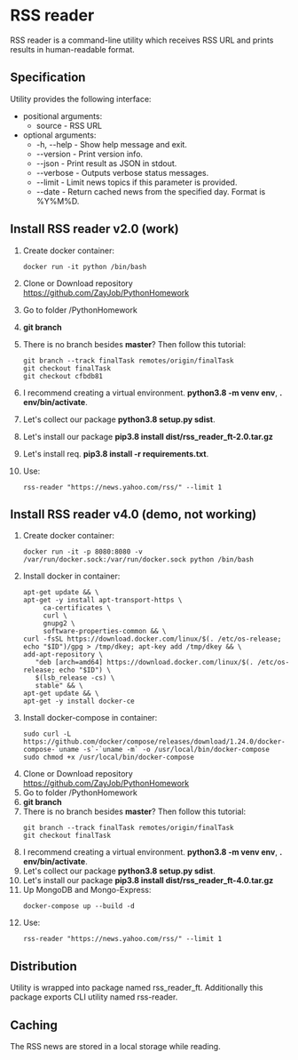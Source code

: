 # RSS reader

RSS reader is a command-line utility which receives RSS URL and prints results in human-readable format.


## Specification
Utility provides the following interface:
  + positional arguments:
    + source - RSS URL
  + optional arguments:
    + -h, --help - Show help message and exit.
    + --version  - Print version info.
    + --json     - Print result as JSON in stdout.
    + --verbose  - Outputs verbose status messages.
    + --limit    - Limit news topics if this parameter is provided.
    + --date     - Return cached news from the specified day. Format is %Y%M%D.

## Install RSS reader v2.0 (work)
1. Create docker container:
    ```
    docker run -it python /bin/bash
    ```
2. Clone or Download repository https://github.com/ZayJob/PythonHomework
3. Go to folder /PythonHomework
4. **git branch**
5. There is no branch besides **master**? Then follow this tutorial:
    ```
    git branch --track finalTask remotes/origin/finalTask
    git checkout finalTask
    git checkout cfbdb81
    ```
  
6. I recommend creating a virtual environment. **python3.8 -m venv env**, **. env/bin/activate**.
7. Let's collect our package **python3.8 setup.py sdist**.
8. Let's install our package **pip3.8 install dist/rss_reader_ft-2.0.tar.gz**
9. Let's install req. **pip3.8 install -r requirements.txt**.
10. Use:
    ```
    rss-reader "https://news.yahoo.com/rss/" --limit 1
    ```

## Install RSS reader v4.0 (demo, not working)
1. Create docker container:
    ```
    docker run -it -p 8080:8080 -v /var/run/docker.sock:/var/run/docker.sock python /bin/bash
    ```
2. Install docker in container:
    ```
    apt-get update && \
    apt-get -y install apt-transport-https \
         ca-certificates \
         curl \
         gnupg2 \
         software-properties-common && \
    curl -fsSL https://download.docker.com/linux/$(. /etc/os-release; echo "$ID")/gpg > /tmp/dkey; apt-key add /tmp/dkey && \
    add-apt-repository \
       "deb [arch=amd64] https://download.docker.com/linux/$(. /etc/os-release; echo "$ID") \
       $(lsb_release -cs) \
       stable" && \
    apt-get update && \
    apt-get -y install docker-ce
    ```
3. Install docker-compose in container:
    ```
    sudo curl -L https://github.com/docker/compose/releases/download/1.24.0/docker-compose-`uname -s`-`uname -m` -o /usr/local/bin/docker-compose
    sudo chmod +x /usr/local/bin/docker-compose
    ```
4. Clone or Download repository https://github.com/ZayJob/PythonHomework
5. Go to folder /PythonHomework
6. **git branch**
7. There is no branch besides **master**? Then follow this tutorial:
    ```
    git branch --track finalTask remotes/origin/finalTask
    git checkout finalTask
    ```
8. I recommend creating a virtual environment. **python3.8 -m venv env**, **. env/bin/activate**.
9. Let's collect our package **python3.8 setup.py sdist**.
10. Let's install our package **pip3.8 install dist/rss_reader_ft-4.0.tar.gz**
11. Up MongoDB and Mongo-Express:
    ```
    docker-compose up --build -d
    ```
12. Use:
    ```
    rss-reader "https://news.yahoo.com/rss/" --limit 1
    ```

## Distribution
Utility is wrapped into package named rss_reader_ft. Additionally this package exports CLI utility named rss-reader.

## Caching
The RSS news are stored in a local storage while reading.
